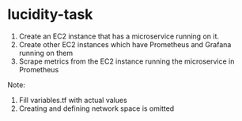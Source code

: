 # lucidity-task
1. Create an EC2 instance that has a microservice running on it.  
2. Create other EC2 instances which have Prometheus and Grafana running on them
3. Scrape metrics from the EC2 instance running the microservice in Prometheus

Note:
1. Fill variables.tf with actual values
2. Creating and defining network space is omitted 

